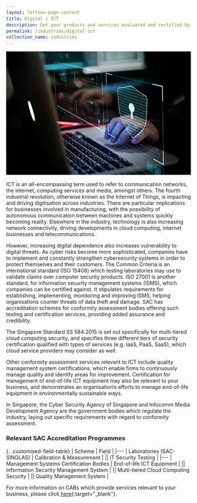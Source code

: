 ```yaml
---
layout: leftnav-page-content
title: Digital / ICT
description: Get your products and services evaluated and certified by a Singapore Accreditation Council (SAC)-accredited Conformity Assessment Body (CAB).
permalink: /industries/digital-ict
collection_name: industries
---
```


![Digital/ICT Industry](/images/industries/ict.jpg)

ICT is an all-encompassing term used to refer to communication networks, the internet, computing services and media, amongst others. The fourth industrial revolution, otherwise known as the Internet of Things, is impacting and driving digitisation across industries. There are particular implications for businesses involved in manufacturing, with the possibility of autonomous communication between machines and systems quickly becoming reality. Elsewhere in the industry, technology is also increasing network connectivity, driving developments in cloud computing, internet businesses and telecommunications. 

However, increasing digital dependence also increases vulnerability to digital threats. As cyber risks become more sophisticated, companies have to implement and constantly strengthen cybersecurity systems in order to protect themselves and their customers. The Common Criteria is an international standard (ISO 15408) which testing laboratories may use to validate claims over computer security products. ISO 27001 is another standard, for information security management systems (ISMS), which companies can be certified against. It stipulates requirements for establishing, implementing, monitoring and improving ISMS, helping organisations counter threats of data theft and damage. SAC has accreditation schemes for conformity assessment bodies offering such testing and certification services, providing added assurance and credibility. 

The Singapore Standard SS 584:2015 is set out specifically for multi-tiered cloud computing security, and specifies three different tiers of security certification qualified with types of services (e.g. IaaS, PaaS, SaaS), which cloud service providers may consider as well. 

Other conformity assessment services relevant to ICT include quality management system certifications, which enable firms to continuously manage quality and identify areas for improvement. Certification for management of end-of-life ICT equipment may also be relevant to your business, and demonstrates an organisation’s efforts to manage end-of-life equipment in environmentally sustainable ways. 

In Singapore, the Cyber Security Agency of Singapore and Infocomm Media Development Agency are the government bodies which regulate the industry, laying out specific requirements with regard to conformity assessment.

### Relevant SAC Accreditation Programmes

{: .customised-field-table}
| Scheme | Field |
|---
| Laboratories (SAC-SINGLAS) | Calibration & Measurement |
|| IT Security Testing |
|---
| Management Systems Certification Bodies | End-of-life ICT Equipment |
|| Information Security Management System |
|| Multi-tiered Cloud Computing Security |
|| Quality Management System |

For more information on CABs which provide services relevant to your business, please click [here](/services/accreditation-services){:target="_blank"}.
